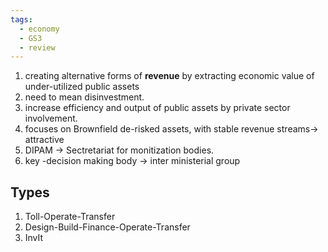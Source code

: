 ```yaml
---
tags:
  - economy
  - GS3
  - review
---
```

1. creating alternative forms of **revenue** by extracting economic value of under-utilized public assets
2. need to mean disinvestment.
3. increase efficiency and output of public assets by private sector involvement.
4. focuses on Brownfield de-risked assets, with stable revenue streams-> attractive
5. DIPAM -> Sectretariat for monitization bodies.
6. key -decision making body -> inter ministerial group
## Types 
1. Toll-Operate-Transfer
2. Design-Build-Finance-Operate-Transfer
3. InvIt